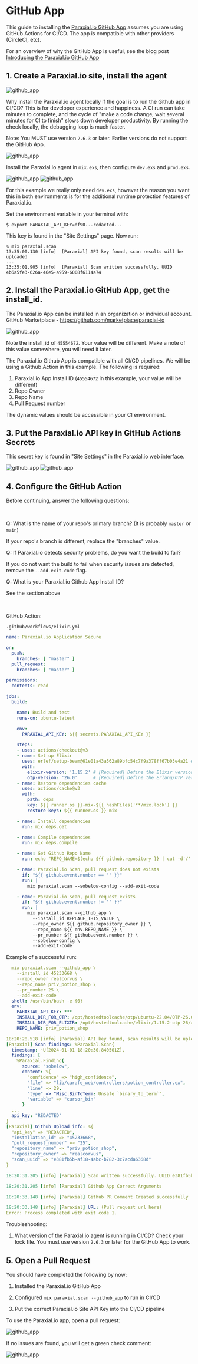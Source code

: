 # GitHub App

This guide to installing the [Paraxial.io GitHub App](https://github.com/marketplace/paraxial-io) assumes you are using GitHub Actions for CI/CD. The app is compatible with other providers (CircleCI, etc). 

For an overview of why the GitHub App is useful, see the blog post [Introducing the Paraxial.io GitHub App](https://paraxial.io/blog/github-app)

## 1. Create a Paraxial.io site, install the agent 

![github_app](./assets/gh0.png)

Why install the Paraxial.io agent locally if the goal is to run the Github app in CI/CD? This is for developer experience and happiness. A CI run can take minutes to complete, and the cycle of "make a code change, wait several minutes for CI to finish" slows down developer productivity. By running the check locally, the debugging loop is much faster. 

Note: You MUST use version `2.6.3` or later. Earlier versions do not support the GitHub App.

![github_app](./assets/gh1.png)

Install the Paraxial.io agent in `mix.exs`, then configure `dev.exs` and `prod.exs`.

![github_app](./assets/gh2.png)
![github_app](./assets/gh3.png)

For this example we really only need `dev.exs`, however the reason you want this in both environments is for the additional runtime protection features of Paraxial.io. 

Set the environment variable in your terminal with:

`$ export PARAXIAL_API_KEY=df90...redacted...`

This key is found in the "Site Settings" page. Now run:

```
% mix paraxial.scan
13:35:00.130 [info]  [Paraxial] API key found, scan results will be uploaded
...
13:35:01.905 [info]  [Paraxial] Scan written successfully. UUID 4b6a5fe3-626a-46e5-a959-6008f6114a74
```

## 2. Install the Paraxial.io GitHub App, get the install_id. 

The Paraxial.io App can be installed in an organization or individual account. GitHub Marketplace - https://github.com/marketplace/paraxial-io

![github_app](./assets/gh4.png)

Note the install_id of `45554672`. Your value will be different. Make a note of this value somewhere, you will need it later.

The Paraxial.io Github App is compatible with all CI/CD pipelines. We will be using a Github Action in this example. The following is required:

1. Paraxial.io App Install ID (`45554672` in this example, your value will be different)
2. Repo Owner
3. Repo Name
4. Pull Request number

The dynamic values should be accessible in your CI environment. 

## 3. Put the Paraxial.io API key in GitHub Actions Secrets 

This secret key is found in "Site Settings" in the Paraxial.io web interface. 

![github_app](./assets/gh5.png)
![github_app](./assets/gh6.png)

## 4. Configure the GitHub Action

Before continuing, answer the following questions:

<br>

Q: What is the name of your repo's primary branch? (It is probably `master` or `main`) 

If your repo's branch is different, replace the "branches" value.

Q: If Paraxial.io detects security problems, do you want the build to fail? 

If you do not want the build to fail when security issues are detected, remove the `--add-exit-code` flag. 

Q: What is your Paraxial.io Github App Install ID? 

See the section above 

<br>

GitHub Action:

`.github/workflows/elixir.yml`

```yaml
name: Paraxial.io Application Secure

on:
  push:
    branches: [ "master" ]
  pull_request:
    branches: [ "master" ]

permissions:
  contents: read

jobs:
  build:

    name: Build and test
    runs-on: ubuntu-latest

    env:
      PARAXIAL_API_KEY: ${{ secrets.PARAXIAL_API_KEY }}

    steps:
    - uses: actions/checkout@v3
    - name: Set up Elixir
      uses: erlef/setup-beam@61e01a43a562a89bfc54c7f9a378ff67b03e4a21 # v1.16.0
      with:
        elixir-version: '1.15.2' # [Required] Define the Elixir version
        otp-version: '26.0'      # [Required] Define the Erlang/OTP version
    - name: Restore dependencies cache
      uses: actions/cache@v3
      with:
        path: deps
        key: ${{ runner.os }}-mix-${{ hashFiles('**/mix.lock') }}
        restore-keys: ${{ runner.os }}-mix-

    - name: Install dependencies
      run: mix deps.get

    - name: Compile dependencies
      run: mix deps.compile

    - name: Get Github Repo Name
      run: echo "REPO_NAME=$(echo ${{ github.repository }} | cut -d'/' -f2)" >> $GITHUB_ENV

    - name: Paraxial.io Scan, pull request does not exists
      if: "${{ github.event.number == '' }}"
      run: |
        mix paraxial.scan --sobelow-config --add-exit-code

    - name: Paraxial.io Scan, pull request exists 
      if: "${{ github.event.number != '' }}"
      run: |
        mix paraxial.scan --github_app \
          --install_id REPLACE_THIS_VALUE \
          --repo_owner ${{ github.repository_owner }} \
          --repo_name ${{ env.REPO_NAME }} \
          --pr_number ${{ github.event.number }} \
          --sobelow-config \
          --add-exit-code
```

Example of a successful run:

```yaml
  mix paraxial.scan --github_app \
    --install_id 45233668 \
    --repo_owner realcorvus \
    --repo_name priv_potion_shop \
    --pr_number 25 \
    --add-exit-code
  shell: /usr/bin/bash -e {0}
  env:
    PARAXIAL_API_KEY: ***
    INSTALL_DIR_FOR_OTP: /opt/hostedtoolcache/otp/ubuntu-22.04/OTP-26.0.2/x64
    INSTALL_DIR_FOR_ELIXIR: /opt/hostedtoolcache/elixir/1.15.2-otp-26/x64
    REPO_NAME: priv_potion_shop

18:20:28.518 [info] [Paraxial] API key found, scan results will be uploaded
[Paraxial] Scan findings: %Paraxial.Scan{
  timestamp: ~U[2024-01-01 18:20:30.840501Z],
  findings: [
    %Paraxial.Finding{
      source: "sobelow",
      content: %{
        "confidence" => "high_confidence",
        "file" => "lib/carafe_web/controllers/potion_controller.ex",
        "line" => 29,
        "type" => "Misc.BinToTerm: Unsafe `binary_to_term`",
        "variable" => "cursor_bin"
      }
  ...
  api_key: "REDACTED"
}
[Paraxial] Github Upload info: %{
  "api_key" => "REDACTED",
  "installation_id" => "45233668",
  "pull_request_number" => "25",
  "repository_name" => "priv_potion_shop",
  "repository_owner" => "realcorvus",
  "scan_uuid" => "e381fb5b-af18-4abc-b782-3c7acda6368d"
}

18:20:31.205 [info] [Paraxial] Scan written successfully. UUID e381fb5b-af18-4abc-b782-3c7acda6368d

18:20:31.205 [info] [Paraxial] Github App Correct Arguments

18:20:33.148 [info] [Paraxial] Github PR Comment Created successfully

18:20:33.148 [info] [Paraxial] URL: (Pull request url here)
Error: Process completed with exit code 1.
```

Troubleshooting:

1. What version of the Paraxial.io agent is running in CI/CD? Check your lock file. You must use version `2.6.3` or later for the GitHub App to work.

## 5. Open a Pull Request

You should have completed the following by now:

1. Installed the Paraxial.io GitHub App

2. Configured `mix paraxial.scan --github_app` to run in CI/CD

3. Put the correct Paraxial.io Site API Key into the CI/CD pipeline

To use the Paraxial.io app, open a pull request:

![github_app](./assets/gh7.png)

If no issues are found, you will get a green check comment:

![github_app](./assets/gh8.png)
